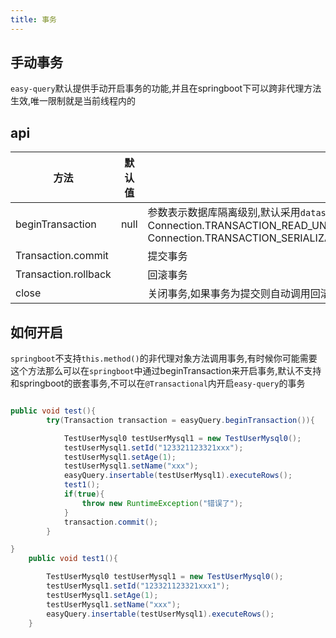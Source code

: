 ```yaml
---
title: 事务
---
```


## 手动事务
`easy-query`默认提供手动开启事务的功能,并且在springboot下可以跨非代理方法生效,唯一限制就是当前线程内的

## api

方法  | 默认值 | 描述  
--- | --- | --- 
beginTransaction | null  | 参数表示数据库隔离级别,默认采用`datasource`的可以自定义 Connection.TRANSACTION_READ_UNCOMMITTED,Connection.TRANSACTION_READ_COMMITTED,Connection.TRANSACTION_REPEATABLE_READ,* Connection.TRANSACTION_SERIALIZABLE.
Transaction.commit |   | 提交事务
Transaction.rollback |   | 回滚事务
close |   | 关闭事务,如果事务为提交则自动调用回滚

## 如何开启
`springboot`不支持`this.method()`的非代理对象方法调用事务,有时候你可能需要这个方法那么可以在`springboot`中通过beginTransaction来开启事务,默认不支持和springboot的嵌套事务,不可以在`@Transactional`内开启`easy-query`的事务
```java

public void test(){
        try(Transaction transaction = easyQuery.beginTransaction()){

            TestUserMysql0 testUserMysql1 = new TestUserMysql0();
            testUserMysql1.setId("123321123321xxx");
            testUserMysql1.setAge(1);
            testUserMysql1.setName("xxx");
            easyQuery.insertable(testUserMysql1).executeRows();
            test1();
            if(true){
                throw new RuntimeException("错误了");
            }
            transaction.commit();
        }

}
    public void test1(){

        TestUserMysql0 testUserMysql1 = new TestUserMysql0();
        testUserMysql1.setId("123321123321xxx1");
        testUserMysql1.setAge(1);
        testUserMysql1.setName("xxx");
        easyQuery.insertable(testUserMysql1).executeRows();
    }
```